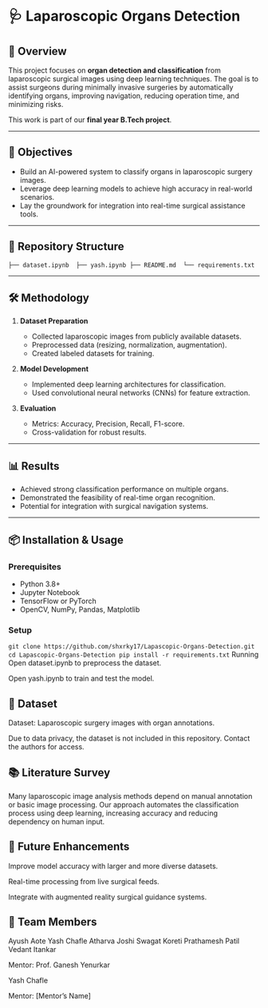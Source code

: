 # 🩺 Laparoscopic Organs Detection

## 📌 Overview
This project focuses on **organ detection and classification** from laparoscopic surgical images using deep learning techniques. The goal is to assist surgeons during minimally invasive surgeries by automatically identifying organs, improving navigation, reducing operation time, and minimizing risks.

This work is part of our **final year B.Tech project**.

---

## 🎯 Objectives
- Build an AI-powered system to classify organs in laparoscopic surgery images.
- Leverage deep learning models to achieve high accuracy in real-world scenarios.
- Lay the groundwork for integration into real-time surgical assistance tools.

---

## 📂 Repository Structure
`
├── dataset.ipynb 
├── yash.ipynb
├── README.md 
└── requirements.txt
`

---

## 🛠️ Methodology
1. **Dataset Preparation**
   - Collected laparoscopic images from publicly available datasets.
   - Preprocessed data (resizing, normalization, augmentation).
   - Created labeled datasets for training.

2. **Model Development**
   - Implemented deep learning architectures for classification.
   - Used convolutional neural networks (CNNs) for feature extraction.

3. **Evaluation**
   - Metrics: Accuracy, Precision, Recall, F1-score.
   - Cross-validation for robust results.

---

## 📊 Results
- Achieved strong classification performance on multiple organs.
- Demonstrated the feasibility of real-time organ recognition.
- Potential for integration with surgical navigation systems.

---

## 📦 Installation & Usage
### Prerequisites
- Python 3.8+
- Jupyter Notebook
- TensorFlow or PyTorch
- OpenCV, NumPy, Pandas, Matplotlib

### Setup
`
git clone https://github.com/shxrky17/Lapascopic-Organs-Detection.git
cd Lapascopic-Organs-Detection
pip install -r requirements.txt
`
Running
Open dataset.ipynb to preprocess the dataset.

Open yash.ipynb to train and test the model.

## 📁 Dataset
Dataset: Laparoscopic surgery images with organ annotations.

Due to data privacy, the dataset is not included in this repository. Contact the authors for access.

## 📚 Literature Survey
Many laparoscopic image analysis methods depend on manual annotation or basic image processing. Our approach automates the classification process using deep learning, increasing accuracy and reducing dependency on human input.

## 🚀 Future Enhancements
Improve model accuracy with larger and more diverse datasets.

Real-time processing from live surgical feeds.

Integrate with augmented reality surgical guidance systems.

## 👥 Team Members
Ayush Aote
Yash Chafle
Atharva Joshi
Swagat Koreti
Prathamesh Patil
Vedant Itankar

Mentor: Prof. Ganesh Yenurkar

Yash Chafle

Mentor: [Mentor’s Name]
